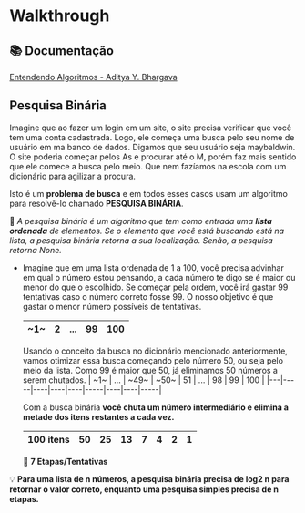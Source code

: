 # Walkthrough 

## 📚 Documentação

[Entendendo Algoritmos - Aditya Y. Bhargava](https://www.amazon.com.br/Entendendo-Algoritmos-Ilustrado-Programadores-Curiosos/dp/8575225634)

## Pesquisa Binária

Imagine que ao fazer um login em um site, o site precisa verificar que você tem uma conta cadastrada. Logo, ele começa uma busca pelo seu nome de usuário em ma banco de dados. Digamos que seu usuário seja maybaldwin. O site poderia começar pelos As e procurar até o M, porém faz mais sentido que ele comece a busca pelo meio. Que nem fazíamos na escola com um dicionário para agilizar a procura. 

Isto é um **problema de busca** e em todos esses casos usam um algoritmo para resolvê-lo chamado **PESQUISA BINÁRIA**.

💊 *A pesquisa binária é um algoritmo que tem como entrada uma **lista ordenada** de elementos. Se o elemento que você está buscando está na lista, a pesquisa binária retorna a sua localização. Senão, a pesquisa retorna None.*

- Imagine que em uma lista ordenada de 1 a 100, você precisa advinhar em qual o número estou pensando, a cada número te digo se é maior ou menor do que o escolhido. Se começar pela ordem, você irá gastar 99 tentativas caso o número correto fosse 99. O nosso objetivo é que gastar o menor número possíveis de tentativas.

    |~1~| 2 | ... | 99 | 100 |
    |---|---|-----|----|-----|
     
     Usando o conceito da busca no dicionário mencionado anteriormente, vamos otimizar essa busca começando pelo número 50, ou seja pelo meio da lista. Como 99 é maior que 50, já eliminamos 50 números a serem chutados.
    | ~1~ | ... | ~49~ | ~50~ | 51 | ... | 98 | 99 | 100 |
    |---|-----|----|----|----|-----|----|----|-----|

    Com a busca binária **você chuta um número intermediário e elimina a metade dos itens restantes a cada vez.** 
    
    | 100 itens | 50 | 25 | 13 | 7 | 4 | 2 | 1 | 
    |--------|----|----|----|---|---|---|---|
    
    🎯 **7 Etapas/Tentativas**

💡 **Para uma lista de n números, a pesquisa binária precisa de log2 n para retornar o valor correto, enquanto uma pesquisa simples precisa de n etapas.**
